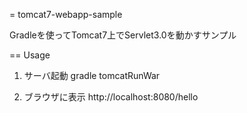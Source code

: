 = tomcat7-webapp-sample

Gradleを使ってTomcat7上でServlet3.0を動かすサンプル

== Usage

1. サーバ起動
  gradle tomcatRunWar

2. ブラウザに表示
  http://localhost:8080/hello